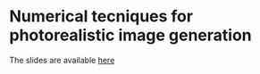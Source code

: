 # Numerical tecniques for photorealistic image generation

The slides are available [here](https://ziotom78.github.io/raytracing_course/)
